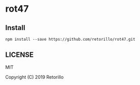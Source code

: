 # rot47

## Install

```
npm install --save https://github.com/retorillo/rot47.git
```

## LICENSE

MIT

Copyright (C) 2019 Retorillo
